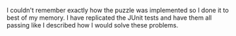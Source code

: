 I couldn't remember exactly how the puzzle was implemented so I done it to best of my memory. I have replicated the JUnit tests and have them all passing like I described how I would solve these problems.
